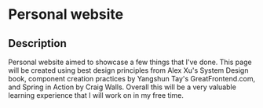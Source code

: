 # Personal website
## Description
Personal website aimed to showcase a few things that I've done. This page will be created using best design principles from Alex Xu's System Design book, component creation practices by Yangshun Tay's GreatFrontend.com, and Spring in Action by Craig Walls. Overall this will be a very valuable learning experience that I will work on in my free time.